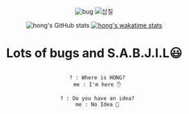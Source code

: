 <div align='center'>
  
![bug](https://user-images.githubusercontent.com/37925591/111727635-988d0d80-88ae-11eb-966c-e75562e6f2e7.gif)
![삽질](https://user-images.githubusercontent.com/37925591/111745317-c3d42480-88cf-11eb-82f7-de1c185a2e86.gif)


![hong's GitHub stats](https://github-readme-stats.vercel.app/api?username=no-name-no-idea&show_icons=true)
[![hong's wakatime stats](https://github-readme-stats.vercel.app/api/wakatime?username=no-name-no-idea)](https://github.com/anuraghazra/github-readme-stats)
# Lots of bugs and S.A.B.J.I.L😃

  <pre><code>
  ? : Where is HONG?
  me : I'm here ✋

  ? : Do you have an idea?
  me : No Idea 🤯
  <code><pre>  

</div>
